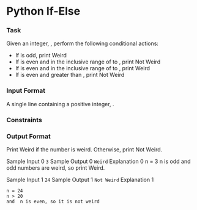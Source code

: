 # Python If-Else
### Task
Given an integer, , perform the following conditional actions:

* If  is odd, print Weird
* If  is even and in the inclusive range of  to , print Not Weird
* If  is even and in the inclusive range of  to , print Weird
* If  is even and greater than , print Not Weird

### Input Format

A single line containing a positive integer, .

### Constraints

### Output Format

Print Weird if the number is weird. Otherwise, print Not Weird.

Sample Input 0
`3`
Sample Output 0
`Weird`
Explanation 0
n = 3
n is odd and odd numbers are weird, so print Weird.

Sample Input 1
`24`
Sample Output 1
`Not Weird`
Explanation 1
```
n = 24
n > 20
and  n is even, so it is not weird